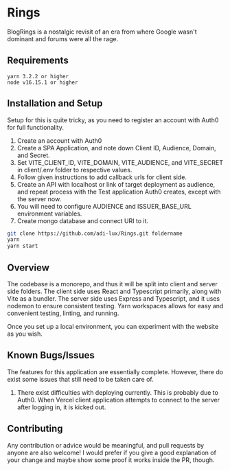 # Rings

BlogRings is a nostalgic revisit of an era from where Google wasn't dominant and forums were all the rage.

## Requirements

```
yarn 3.2.2 or higher
node v16.15.1 or higher
```

## Installation and Setup

Setup for this is quite tricky, as you need to register an account with Auth0 for full functionality.

1. Create an account with Auth0
2. Create a SPA Application, and note down Client ID, Audience, Domain, and Secret.
3. Set VITE_CLIENT_ID, VITE_DOMAIN, VITE_AUDIENCE, and VITE_SECRET in client/.env folder to respective values.
4. Follow given instructions to add callback urls for client side.
5. Create an API with localhost or link of target deployment as audience, and repeat process with the Test application
   Auth0 creates, except with the server now.
6. You will need to configure AUDIENCE and ISSUER_BASE_URL environment variables.
7. Create mongo database and connect URI to it.

```bash
git clone https://github.com/adi-lux/Rings.git foldername
yarn
yarn start
```

## Overview

The codebase is a monorepo, and thus it will be split into client and server side folders. The client side uses React
and Typescript primarily, along with Vite as a bundler. The server side uses Express and Typescript, and it uses nodemon
to ensure consistent testing. Yarn workspaces allows for easy and convenient testing, linting, and running.

Once you set up a local environment, you can experiment with the website as you wish.

## Known Bugs/Issues

The features for this application are essentially complete. However, there do exist some issues that still need to be
taken care of.

1. There exist difficulties with deploying currently. This is probably due to Auth0. When Vercel client application
   attempts to connect to the server after logging in, it is kicked out.

## Contributing

Any contribution or advice would be meaningful, and pull requests by anyone are also welcome! I would prefer if you give
a good explanation of your change and maybe show some proof it works inside the PR, though. 